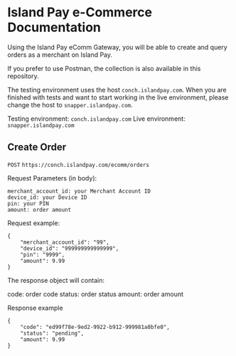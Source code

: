 # Island Pay e-Commerce Documentation

Using the Island Pay eComm Gateway, you will be able to create and query orders as a merchant on Island Pay.

If you prefer to use Postman, the collection is also available in this repository.

The testing environment uses the host `conch.islandpay.com`. When you are finished with tests and want to start working in the live environment, please change the host to `snapper.islandpay.com`.

Testing environment: `conch.islandpay.com`
Live environment: `snapper.islandpay.com`

## Create Order

`POST` `https://conch.islandpay.com/ecomm/orders`

Request Parameters (in body):

```
merchant_account_id: your Merchant Account ID
device_id: your Device ID
pin: your PIN
amount: order amount
```

Request example:

```
{
	"merchant_account_id": "99",
	"device_id": "999999999999999",
	"pin": "9999",
	"amount": 9.99
}
```

The response object will contain:

code: order code
status: order status
amount: order amount

Response example
```
{
    "code": "ed99f78e-9ed2-9922-b912-999981a0bfe0",
    "status": "pending",
    "amount": 9.99
}
```
